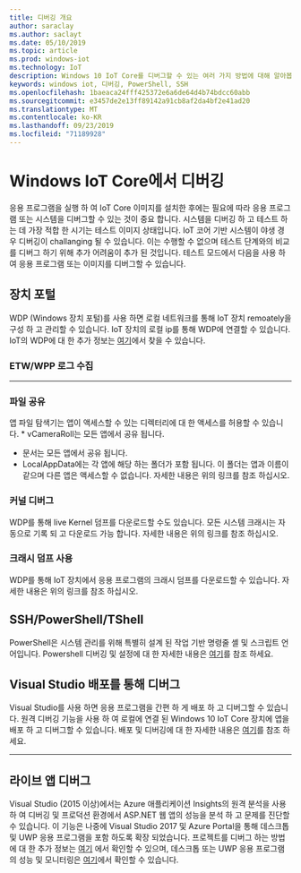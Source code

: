 ```yaml
---
title: 디버깅 개요
author: saraclay
ms.author: saclayt
ms.date: 05/10/2019
ms.topic: article
ms.prod: windows-iot
ms.technology: IoT
description: Windows 10 IoT Core를 디버그할 수 있는 여러 가지 방법에 대해 알아봅니다.
keywords: windows iot, 디버깅, PowerShell, SSH
ms.openlocfilehash: 1baeaca24fff425372e6a6de64d4b74bdcc60abb
ms.sourcegitcommit: e3457de2e13ff89142a91cb8af2da4bf2e41ad20
ms.translationtype: MT
ms.contentlocale: ko-KR
ms.lasthandoff: 09/23/2019
ms.locfileid: "71189928"
---
```

# <a name="debugging-on-windows-iot-core"></a>Windows IoT Core에서 디버깅
응용 프로그램을 실행 하 여 IoT Core 이미지를 설치한 후에는 필요에 따라 응용 프로그램 또는 시스템을 디버그할 수 있는 것이 중요 합니다. 시스템을 디버깅 하 고 테스트 하는 데 가장 적합 한 시기는 테스트 이미지 상태입니다. IoT 코어 기반 시스템이 야생 경우 디버깅이 challanging 될 수 있습니다. 이는 수행할 수 없으며 테스트 단계와의 비교를 디버그 하기 위해 추가 어려움이 추가 된 것입니다. 테스트 모드에서 다음을 사용 하 여 응용 프로그램 또는 이미지를 디버그할 수 있습니다.

## <a name="device-portal"></a>장치 포털
WDP (Windows 장치 포털)를 사용 하면 로컬 네트워크를 통해 IoT 장치 remoately을 구성 하 고 관리할 수 있습니다. IoT 장치의 로컬 ip를 통해 WDP에 연결할 수 있습니다. IoT의 WDP에 대 한 추가 정보는 [여기](https://docs.microsoft.com/en-us/windows/iot-core/manage-your-device/DevicePortal)에서 찾을 수 있습니다.

### <a name="collecting-etw--wpp-logs"></a>ETW/WPP 로그 수집 
-----

### <a name="file-sharing"></a>파일 공유
앱 파일 탐색기는 앱이 액세스할 수 있는 디렉터리에 대 한 액세스를 허용할 수 있습니다. * vCameraRoll는 모든 앱에서 공유 됩니다.
* 문서는 모든 앱에서 공유 됩니다.
* LocalAppData에는 각 앱에 해당 하는 폴더가 포함 됩니다. 이 폴더는 앱과 이름이 같으며 다른 앱은 액세스할 수 없습니다.
자세한 내용은 위의 링크를 참조 하십시오.

### <a name="kernel-debug"></a>커널 디버그
WDP를 통해 live Kernel 덤프를 다운로드할 수도 있습니다. 모든 시스템 크래시는 자동으로 기록 되 고 다운로드 가능 합니다. 자세한 내용은 위의 링크를 참조 하십시오.

### <a name="enable-crash-dump"></a>크래시 덤프 사용
WDP를 통해 IoT 장치에서 응용 프로그램의 크래시 덤프를 다운로드할 수 있습니다. 자세한 내용은 위의 링크를 참조 하십시오.

## <a name="sshpowershelltshell"></a>SSH/PowerShell/TShell
PowerShell은 시스템 관리를 위해 특별히 설계 된 작업 기반 명령줄 셸 및 스크립트 언어입니다. Powershell 디버깅 및 설정에 대 한 자세한 내용은 [여기](../connect-your-device/powershell.md)를 참조 하세요.

## <a name="debug-through-visual-studio-deployment"></a>Visual Studio 배포를 통해 디버그
Visual Studio를 사용 하면 응용 프로그램을 간편 하 게 배포 하 고 디버그할 수 있습니다. 원격 디버깅 기능을 사용 하 여 로컬에 연결 된 Windows 10 IoT Core 장치에 앱을 배포 하 고 디버그할 수 있습니다. 배포 및 디버깅에 대 한 자세한 내용은 [여기](../develop-your-app/RemoteDebugging.md)를 참조 하세요.

-----
## <a name="live-app-debug"></a>라이브 앱 디버그
Visual Studio (2015 이상)에서는 Azure 애플리케이션 Insights의 원격 분석을 사용 하 여 디버깅 및 프로덕션 환경에서 ASP.NET 웹 앱의 성능을 분석 하 고 문제를 진단할 수 있습니다. 이 기능은 나중에 Visual Studio 2017 및 Azure Portal을 통해 데스크톱 및 UWP 응용 프로그램을 포함 하도록 확장 되었습니다. 프로젝트를 디버그 하는 방법에 대 한 추가 정보는 [여기](https://docs.microsoft.com/en-us/azure/azure-monitor/app/visual-studio) 에서 확인할 수 있으며, 데스크톱 또는 UWP 응용 프로그램의 성능 및 모니터링은 [여기](https://docs.microsoft.com/en-us/azure/azure-monitor/app/windows-desktop)에서 확인할 수 있습니다.
